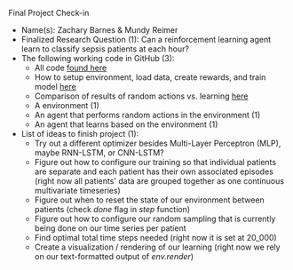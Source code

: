Final Project Check-in 

- Name(s): Zachary Barnes & Mundy Reimer 
- Finalized Research Question (1): Can a reinforcement learning agent learn to classify sepsis patients at each hour?
- The following working code in GitHub (3): 
    * All code [found here](https://github.com/zs-barnes/RL-Sepsis-Prediction)
    * How to setup environment, load data, create rewards, and train model [here](https://github.com/zs-barnes/RL-Sepsis-Prediction/blob/master/README.md)
    * Comparison of results of random actions vs. learning [here](https://github.com/zs-barnes/RL-Sepsis-Prediction/blob/master/gym_env_w_random.ipynb)
    - A environment (1)  
    - An agent that performs random actions in the environment (1) 
    - An agent that learns based on the environment (1)
- List of ideas to finish project (1):
    * Try out a different optimizer besides Multi-Layer Perceptron (MLP), maybe RNN-LSTM, or CNN-LSTM?
    * Figure out how to configure our training so that individual patients are separate and each patient has their own associated episodes (right now all patients' data are grouped together as one continuous multivariate timeseries)
    * Figure out when to reset the state of our environment between patients (check *done* flag in *step* function)
    * Figure out how to configure our random sampling that is currently being done on our time series per patient
    * Find optimal total time steps needed (right now it is set at 20_000)
    * Create a visualization / rendering of our learning (right now we rely on our text-formatted output of *env.render*)
    
